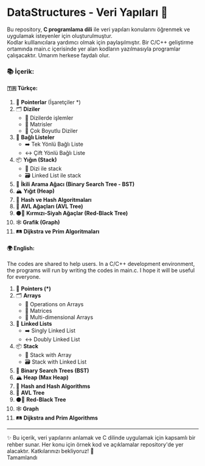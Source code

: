 # DataStructures - Veri Yapıları 🚀  

Bu repository, **C programlama dili** ile veri yapıları konularını öğrenmek ve uygulamak isteyenler için oluşturulmuştur.  
Kodlar kulllanıcılara yardımcı olmak için paylaşılmıştır.
Bir C/C++ geliştirme ortamında main.c içerisinde yer alan kodların yazılmasıyla programlar çalışacaktır.
Umarım herkese faydalı olur.

### 📚 İçerik:  
#### 🇹🇷 Türkçe:  
1. 🧭 **Pointerlar** (İşaretçiler \*)  
2. 🗂️ **Diziler**  
   - 📌 Dizilerde işlemler  
   - 📐 Matrisler  
   - 🔢 Çok Boyutlu Diziler  
3. 🔗 **Bağlı Listeler**  
   - ➡️ Tek Yönlü Bağlı Liste  
   - ↔️ Çift Yönlü Bağlı Liste  
4. 📦 **Yığın (Stack)**  
   - 📁 Dizi ile stack  
   - 🗃️ Linked List ile stack  
5. 🌳 **İkili Arama Ağacı (Binary Search Tree - BST)**  
6. 🏔️ **Yığıt (Heap)**  
7. 🔑 **Hash ve Hash Algoritmaları**  
8. 🌲 **AVL Ağaçları (AVL Tree)**  
9. ⚫🔴 **Kırmızı-Siyah Ağaçlar (Red-Black Tree)**  
10. 🕸️ **Grafik (Graph)**  
11. 🛤️ **Dijkstra ve Prim Algoritmaları**  

#### 🌍 English:  
The codes are shared to help users.
In a C/C++ development environment, the programs will run by writing the codes in main.c.
I hope it will be useful for everyone.
1. 🧭 **Pointers (\*)**  
2. 🗂️ **Arrays**  
   - 📌 Operations on Arrays  
   - 📐 Matrices  
   - 🔢 Multi-dimensional Arrays  
3. 🔗 **Linked Lists**  
   - ➡️ Singly Linked List  
   - ↔️ Doubly Linked List  
4. 📦 **Stack**  
   - 📁 Stack with Array  
   - 🗃️ Stack with Linked List  
5. 🌳 **Binary Search Trees (BST)**  
6. 🏔️ **Heap (Max Heap)**  
7. 🔑 **Hash and Hash Algorithms**  
8. 🌲 **AVL Tree**  
9. ⚫🔴 **Red-Black Tree**  
10. 🕸️ **Graph**  
11. 🛤️ **Dijkstra and Prim Algorithms**  

---

✨ Bu içerik, veri yapılarını anlamak ve C dilinde uygulamak için kapsamlı bir rehber sunar. Her konu için örnek kod ve açıklamalar repository'de yer alacaktır. Katkılarınızı bekliyoruz! 🌟  
Tamamlandı
